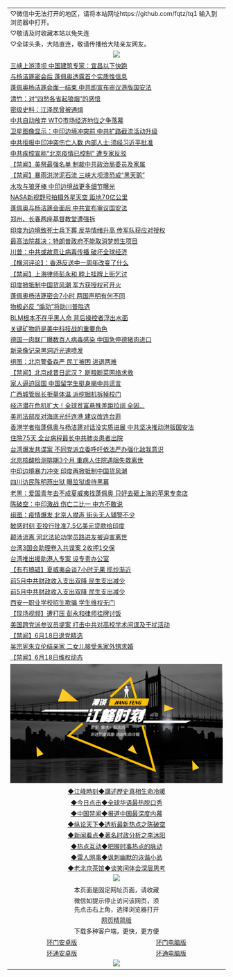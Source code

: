  <table>
 
<tr>
<td colspan="2" align=left>
♡微信中无法打开的地区，请将本站网址https://github.com/fqtz/tq1 输入到浏览器中打开。 
 </td>
</tr>
 <tr>
 <td colspan="2" align=left>
♡敬请及时收藏本站以免失连
 </td>
   <tr>
<td colspan="2" align=left>
♡全球头条，大陆直连，敬请传播给大陆亲友网友。
 </td>
</tr>


<tr>
    <td colspan="2" align=center><img src="https://cdn.jsdelivr.net/gh/gyoupiodf/im1/%E7%BD%91%E9%97%A8%E6%96%B0%E9%97%BB1.jpg"></td>
 </tr>
<tr><td colspan="2" align="left"><a href="https://qeb.xfthy.casa/?name=c1186798&key=xcyufvbtjvhwwrpc&from=gy2">三峡上游溃坝 中国建筑专家：宜昌以下快跑</a></td></tr>
<tr><td colspan="2" align="left"><a href="https://qeb.xfthy.casa/?name=c1186811&key=xcyufvbtjvhwwrpc&from=gy2">与杨洁篪密会后 蓬佩奥透露首个实质性信息</a></td></tr>
<tr><td colspan="2" align="left"><a href="https://qeb.xfthy.casa/?name=c1186813&key=xcyufvbtjvhwwrpc&from=gy2">蓬佩奥杨洁篪会面一结束 中共即宣布审议港版国安法</a></td></tr>
<tr><td colspan="2" align="left"><a href="https://qeb.xfthy.casa/?name=c1186816&key=xcyufvbtjvhwwrpc&from=gy2">清竹：对“四愁各省起狼烟”的感悟</a></td></tr>
<tr><td colspan="2" align="left"><a href="https://qeb.xfthy.casa/?name=c1186838&key=xcyufvbtjvhwwrpc&from=gy2">密级史料：江泽民曾被通缉</a></td></tr>
<tr><td colspan="2" align="left"><a href="https://qeb.xfthy.casa/?name=c1186812&key=xcyufvbtjvhwwrpc&from=gy2">中共自动放弃 WTO市场经济地位之争落幕</a></td></tr>
<tr><td colspan="2" align="left"><a href="https://qeb.xfthy.casa/?name=c1186828&key=xcyufvbtjvhwwrpc&from=gy2">卫星图像显示：中印边境冲突前 中共扩路截流活动升级</a></td></tr>
<tr><td colspan="2" align="left"><a href="https://qeb.xfthy.casa/?name=c1186814&key=xcyufvbtjvhwwrpc&from=gy2">中共拒报中印冲突伤亡人数 内部人士:须经习近平批准</a></td></tr>
<tr><td colspan="2" align="left"><a href="https://qeb.xfthy.casa/?name=c1186835&key=xcyufvbtjvhwwrpc&from=gy2">中共疾控宣称“北京疫情已控制” 遭专家反驳</a></td></tr>
<tr><td colspan="2" align="left"><a href="https://qeb.xfthy.casa/?name=c1186844&key=xcyufvbtjvhwwrpc&from=gy2">【禁闻】美祭最强名单 制裁中共政治局委员及家属</a></td></tr>
<tr><td colspan="2" align="left"><a href="https://qeb.xfthy.casa/?name=c1186847&key=xcyufvbtjvhwwrpc&from=gy2">【禁闻】暴雨洪涝泥石流 三峡大坝溃恐成“黑天鹅”</a></td></tr>
<tr><td colspan="2" align="left"><a href="https://qeb.xfthy.casa/?name=c1186841&key=xcyufvbtjvhwwrpc&from=gy2">水攻与狼牙棒 中印边境战更多细节曝光</a></td></tr>
<tr><td colspan="2" align="left"><a href="https://qeb.xfthy.casa/?name=c1186805&key=xcyufvbtjvhwwrpc&from=gy2">NASA新视野号拍摄外星天空 距地70亿公里</a></td></tr>
<tr><td colspan="2" align="left"><a href="https://qeb.xfthy.casa/?name=c1186794&key=xcyufvbtjvhwwrpc&from=gy2">蓬佩奥与杨洁篪会面后 中共宣布审议国安法</a></td></tr>
<tr><td colspan="2" align="left"><a href="https://qeb.xfthy.casa/?name=c1186826&key=xcyufvbtjvhwwrpc&from=gy2">郑州、长春两座基督教堂遭强拆</a></td></tr>
<tr><td colspan="2" align="left"><a href="https://qeb.xfthy.casa/?name=c1186784&key=xcyufvbtjvhwwrpc&from=gy2">印度为边境致死士兵下葬 反华情绪升高 传军队获应对授权</a></td></tr>
<tr><td colspan="2" align="left"><a href="https://qeb.xfthy.casa/?name=c1186819&key=xcyufvbtjvhwwrpc&from=gy2">最高法院裁决：特朗普政府不能取消梦想生项目</a></td></tr>
<tr><td colspan="2" align="left"><a href="https://qeb.xfthy.casa/?name=c1186809&key=xcyufvbtjvhwwrpc&from=gy2">川普：中共或故意让病毒传播 破坏全球经济</a></td></tr>
<tr><td colspan="2" align="left"><a href="https://qeb.xfthy.casa/?name=c1186836&key=xcyufvbtjvhwwrpc&from=gy2">【横河评论】：香港反送中一周年改变了什么</a></td></tr>
<tr><td colspan="2" align="left"><a href="https://qeb.xfthy.casa/?name=c1186845&key=xcyufvbtjvhwwrpc&from=gy2">【禁闻】上海律师彭永和 脖上挂牌上街乞讨</a></td></tr>
<tr><td colspan="2" align="left"><a href="https://qeb.xfthy.casa/?name=c1186785&key=xcyufvbtjvhwwrpc&from=gy2">印度掀抵制中国货风潮 军方获授权可开火</a></td></tr>
<tr><td colspan="2" align="left"><a href="https://qeb.xfthy.casa/?name=c1186789&key=xcyufvbtjvhwwrpc&from=gy2">蓬佩奥杨洁篪密会7小时 两国声明有何不同</a></td></tr>
<tr><td colspan="2" align="left"><a href="https://qeb.xfthy.casa/?name=c1186803&key=xcyufvbtjvhwwrpc&from=gy2">物极必反 “煽动”将助川普胜选</a></td></tr>
<tr><td colspan="2" align="left"><a href="https://qeb.xfthy.casa/?name=c1186795&key=xcyufvbtjvhwwrpc&from=gy2">BLM根本不在乎黑人命 背后操控者浮出水面</a></td></tr>
<tr><td colspan="2" align="left"><a href="https://qeb.xfthy.casa/?name=c1186827&key=xcyufvbtjvhwwrpc&from=gy2">关键矿物将是美中科技战的重要角色</a></td></tr>
<tr><td colspan="2" align="left"><a href="https://qeb.xfthy.casa/?name=c1186783&key=xcyufvbtjvhwwrpc&from=gy2">德国一肉联厂曝数百人病毒感染 中国急停德猪肉进口</a></td></tr>
<tr><td colspan="2" align="left"><a href="https://qeb.xfthy.casa/?name=c1186804&key=xcyufvbtjvhwwrpc&from=gy2">新录像记录黑洞近光速喷发</a></td></tr>
<tr><td colspan="2" align="left"><a href="https://qeb.xfthy.casa/?name=c1186792&key=xcyufvbtjvhwwrpc&from=gy2">组图：北京警备森严 民工被困 进退两难</a></td></tr>
<tr><td colspan="2" align="left"><a href="https://qeb.xfthy.casa/?name=c1186846&key=xcyufvbtjvhwwrpc&from=gy2">【禁闻】北京成昔日武汉？ 断粮断菜网络求救</a></td></tr>
<tr><td colspan="2" align="left"><a href="https://qeb.xfthy.casa/?name=c1186793&key=xcyufvbtjvhwwrpc&from=gy2">家人逼迫回国 中国留学生挺身揭中共谎言</a></td></tr>
<tr><td colspan="2" align="left"><a href="https://qeb.xfthy.casa/?name=c1186834&key=xcyufvbtjvhwwrpc&from=gy2">广西城管局长拒量体温 派挖掘机拆掉校门</a></td></tr>
<tr><td colspan="2" align="left"><a href="https://qeb.xfthy.casa/?name=c1186791&key=xcyufvbtjvhwwrpc&from=gy2">经济潜在危机扩大！全球贫富悬殊差距拉阔 全因…</a></td></tr>
<tr><td colspan="2" align="left"><a href="https://qeb.xfthy.casa/?name=c1186782&key=xcyufvbtjvhwwrpc&from=gy2">美司法部反对海底光纤连港 建议改连台菲</a></td></tr>
<tr><td colspan="2" align="left"><a href="https://qeb.xfthy.casa/?name=c1186821&key=xcyufvbtjvhwwrpc&from=gy2">香港学者指蓬佩奥与杨洁篪对话没实质进展 中共坚决推动港版国安法</a></td></tr>
<tr><td colspan="2" align="left"><a href="https://qeb.xfthy.casa/?name=c1186824&key=xcyufvbtjvhwwrpc&from=gy2">住院75天 全台病程最长中共肺炎患者出院</a></td></tr>
<tr><td colspan="2" align="left"><a href="https://qeb.xfthy.casa/?name=c1186817&key=xcyufvbtjvhwwrpc&from=gy2">台湾爆发共谍案 不同党派立委呼吁依法严办强化敌我意识</a></td></tr>
<tr><td colspan="2" align="left"><a href="https://qeb.xfthy.casa/?name=c1186815&key=xcyufvbtjvhwwrpc&from=gy2">北京核酸检测排期3个月 重病人住院遇阻失救离世</a></td></tr>
<tr><td colspan="2" align="left"><a href="https://qeb.xfthy.casa/?name=c1186800&key=xcyufvbtjvhwwrpc&from=gy2">中印边境暴力冲突 印度再掀抵制中国货风潮</a></td></tr>
<tr><td colspan="2" align="left"><a href="https://qeb.xfthy.casa/?name=c1186808&key=xcyufvbtjvhwwrpc&from=gy2">四川访民陈明燕出狱 曝监狱虐待黑幕</a></td></tr>
<tr><td colspan="2" align="left"><a href="https://qeb.xfthy.casa/?name=c1186848&key=xcyufvbtjvhwwrpc&from=gy2">老黑：爱国青年去不成夏威夷找蓬佩奥 只好去砸上海的苹果专卖店</a></td></tr>
<tr><td colspan="2" align="left"><a href="https://qeb.xfthy.casa/?name=c1186849&key=xcyufvbtjvhwwrpc&from=gy2">陈破空：中印激战 伤亡二比一 中方不敢说</a></td></tr>
<tr><td colspan="2" align="left"><a href="https://qeb.xfthy.casa/?name=c1186840&key=xcyufvbtjvhwwrpc&from=gy2">组图：疫情爆发 北京人噤声 街头无人辅警不少</a></td></tr>
<tr><td colspan="2" align="left"><a href="https://qeb.xfthy.casa/?name=c1186790&key=xcyufvbtjvhwwrpc&from=gy2">敏感时刻 亚投行批准7.5亿美元贷款给印度</a></td></tr>
<tr><td colspan="2" align="left"><a href="https://qeb.xfthy.casa/?name=c1186810&key=xcyufvbtjvhwwrpc&from=gy2">颠沛流离 河北法轮功学员路进友被迫害离世</a></td></tr>
<tr><td colspan="2" align="left"><a href="https://qeb.xfthy.casa/?name=c1186823&key=xcyufvbtjvhwwrpc&from=gy2">台湾3国会助理卷入共谍案 2收押1交保</a></td></tr>
<tr><td colspan="2" align="left"><a href="https://qeb.xfthy.casa/?name=c1186825&key=xcyufvbtjvhwwrpc&from=gy2">台湾推出援助港人专案 设专责办公室</a></td></tr>
<tr><td colspan="2" align="left"><a href="https://qeb.xfthy.casa/?name=c1186799&key=xcyufvbtjvhwwrpc&from=gy2">【有冇搞错】夏威夷会谈7小时无果 揽炒渐近</a></td></tr>
<tr><td colspan="2" align="left"><a href="https://qeb.xfthy.casa/?name=c1186786&key=xcyufvbtjvhwwrpc&from=gy2">前5月中共财政收入支出双降 民生支出减少</a></td></tr>
<tr><td colspan="2" align="left"><a href="https://qeb.xfthy.casa/?name=c1186802&key=xcyufvbtjvhwwrpc&from=gy2">前5月中共财政收入支出双降 民生支出减少</a></td></tr>
<tr><td colspan="2" align="left"><a href="https://qeb.xfthy.casa/?name=c1186797&key=xcyufvbtjvhwwrpc&from=gy2">西安一职业学校招生欺骗 学生维权无门</a></td></tr>
<tr><td colspan="2" align="left"><a href="https://qeb.xfthy.casa/?name=c1186796&key=xcyufvbtjvhwwrpc&from=gy2">【现场视频】遭打压 彭永和律师挂牌讨饭</a></td></tr>
<tr><td colspan="2" align="left"><a href="https://qeb.xfthy.casa/?name=c1186837&key=xcyufvbtjvhwwrpc&from=gy2">美国跨党派参议员提案 打击中共对高校学术间谍及干扰活动</a></td></tr>
<tr><td colspan="2" align="left"><a href="https://qeb.xfthy.casa/?name=c1186842&key=xcyufvbtjvhwwrpc&from=gy2">【禁闻】6月18日退党精选</a></td></tr>
<tr><td colspan="2" align="left"><a href="https://qeb.xfthy.casa/?name=c1186833&key=xcyufvbtjvhwwrpc&from=gy2">吴宗宪朱立伦结亲家 二女儿接受朱家外甥求婚</a></td></tr>
<tr><td colspan="2" align="left"><a href="https://qeb.xfthy.casa/?name=c1186843&key=xcyufvbtjvhwwrpc&from=gy2">【禁闻】6月18日维权动态</a></td></tr>

 <tr>
   <td colspan="2" align=center><img src="https://github.com/gyoupiodf/im1/blob/master/jf-1.jpg"></td>
  </tr>
   <tr>
   <td colspan="2" align=center> 
<a href="https://xdihm.casa/oo.aspx?name=c922850&key=sdxhftoyfkhpuaxy&from=gy2&tag=9877">◆江峰時刻◆講述歷史真相生命冷暖</a><br/>
    </td>
  </tr>
   <tr>
   <td colspan="2" align=center> 
<a href="https://xdihm.casa/oo.aspx?name=c816850&key=sdxhftoyfkhpuaxy&from=gy2&tag=9877">◆今日点击◆全球华语最热脱口秀</a><br/>
    </td>
  </tr>
  <tr>
  <td colspan="2" align=center>
<a href="https://xdihm.casa/oo.aspx?name=c816860&key=sdxhftoyfkhpuaxy&from=gy2&tag=99733110">◆中国禁闻◆报道中国最深度内幕</a><br/>
   </tr>
  <tr>
     <td colspan="2" align=center>
<a href="https://xdihm.casa/oo.aspx?name=c816855&key=sdxhftoyfkhpuaxy&from=gy2&tag=997110">◆纵论天下◆透析最新热点之陈破空</a><br/>
   </tr>
   <tr>
      <td colspan="2" align=center>
<a href="https://xdihm.casa/oo.aspx?name=c838308&key=sdxhftoyfkhpuaxy&from=gy2&tag=9973110">◆新闻看点◆著名时政分析之李沐阳</a><br/>
   </tr>
   <tr>
     <td colspan="2" align=center>
<a href="https://xdihm.casa/oo.aspx?name=c816852&key=sdxhftoyfkhpuaxy&from=gy2&tag=9733110">◆热点互动◆把握时事热点的脉动</a><br/>
   </tr>
   <tr>
      <td colspan="2" align=center>
<a href="https://xdihm.casa/oo.aspx?name=c816694&key=sdxhftoyfkhpuaxy&from=gy2&tag=93310">◆雷人网事◆讽刺幽默的诙谐小品</a><br/>
   </tr>
   <tr>
    <td colspan="2" align=center>
<a href="https://xdihm.casa/oo.aspx?name=c816650&key=sdxhftoyfkhpuaxy&from=gy2&tag=9973110">◆老北京茶馆◆谈笑间体会深层思考</a><br/>
   </tr>

  <tr>
    <td colspan="2" align="center"><img src="https://cdn.jsdelivr.net/gh/opipe/up/oGate65.jpg"/></td>
  </tr>
  <tr>
    <td colspan="2" align="center">本页面是固定网址页面，请收藏</td>
  <tr>
  <tr>
    <td colspan="2" align="center">微信如提示停止访问该网页，须<br/>先点击右上角，选择浏览器打开</td>
  <tr>
  <tr>
    <td colspan="2" align="center"><a href="https://gitcdn.xyz/cdn/otiny/up/master/show004.htm">网页精简版</a></td>
  </tr>
  <tr>
    <td colspan="2" align="center">下载多种客户端，更快，更方便</td>
  <tr>
  <tr>
    <td align="center"><a href="https://cdn.jsdelivr.net/gh/opipe/up/oGatea.apk">环门安卓版</a></td>
    <td align="center"><a href="https://cdn.jsdelivr.net/gh/opipe/up/oGate.zip">环门电脑版</a></td>
  </tr>
  <tr>
    <td align="center"><a href="https://cdn.jsdelivr.net/gh/opipe/up/oPipe.apk">环通安卓版</a></td>
    <td align="center"><a href="https://raw.githubusercontent.com/opipe/up/master/oPipe.zip">环通电脑版</a></td>
  </tr>
  <tr>
    <td colspan="2" align="center"><img src="https://cdn.jsdelivr.net/gh/opipe/up/oGate640.jpg"/></td>
  </tr>
</table>
